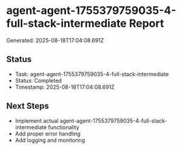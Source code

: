 # agent-agent-1755379759035-4-full-stack-intermediate Report

Generated: 2025-08-18T17:04:08.691Z

## Status
- Task: agent-agent-1755379759035-4-full-stack-intermediate
- Status: Completed
- Timestamp: 2025-08-18T17:04:08.691Z

## Next Steps
- Implement actual agent-agent-1755379759035-4-full-stack-intermediate functionality
- Add proper error handling
- Add logging and monitoring
